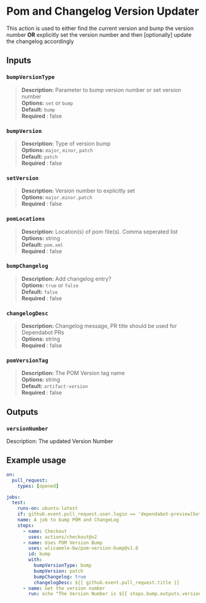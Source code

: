 
# Pom and Changelog Version Updater

This action is used to either find the current version and bump the version number **OR** explicitly set the version number and then [optionally] update the changelog accordingly

## Inputs


### `bumpVersionType`

> **Description:** Parameter to bump version number or set version number  
> **Options:** `set` or `bump`  
> **Default:** `bump`  
> **Required** : false  
 

### `bumpVersion`

> **Description:** Type of version bump  
> **Options:** `major`, `minor`, `patch`  
> **Default:** `patch`  
> **Required** : false  

### `setVersion`

> **Description:** Version number to explicitly set  
> **Options:** `major.minor.patch`  
> **Required** : false  

### `pomLocations`

> **Description:** Location(s) of pom file(s). Comma seperated list  
> **Options:** string  
> **Default:** `pom.xml`  
> **Required** : false  

### `bumpChangelog`

> **Description:** Add changelog entry?  
> **Options:** `true` or `false`  
> **Default:** `false`  
> **Required** : false  

### `changelogDesc`

> **Description:** Changelog message, PR title should be used for Dependabot PRs  
> **Options:** string  
> **Required** : false  

### `pomVersionTag`

> **Description:** The POM Version tag name  
> **Options:** string  
> **Default:** `artifact-version`  
> **Required** : false 

## Outputs

### `versionNumber`

  Description: The updated Version Number

## Example usage
```yaml
on:
  pull_request:
    types: [opened]

jobs:
  test:
    runs-on: ubuntu-latest
    if: github.event.pull_request.user.login == 'dependabot-preview[bot]' || github.event.pull_request.user.login == 'dependabot[bot]'
    name: A job to bump POM and ChangeLog
    steps:
      - name: Checkout
        uses: actions/checkout@v2
      - name: Uses POM Version Bump
        uses: wlicamele-bw/pom-version-bump@v1.0
        id: bump
        with:
          bumpVersionType: bump
          bumpVersion: patch
          bumpChangelog: true
          changelogDesc: ${{ github.event.pull_request.title }}
      - name: Get the version number
        run: echo "The Version Number is ${{ steps.bump.outputs.versionNumber }}"
```

